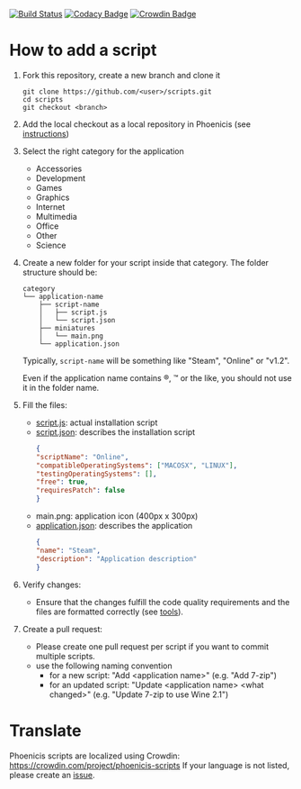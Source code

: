 [![Build Status](https://travis-ci.com/PhoenicisOrg/scripts.svg?branch=master)](https://travis-ci.com/PhoenicisOrg/scripts)
[![Codacy Badge](https://api.codacy.com/project/badge/Grade/ff0c41daa31549e4a9bb3998ca0c87ae)](https://www.codacy.com/app/PhoenicisOrg/scripts?utm_source=github.com&amp;utm_medium=referral&amp;utm_content=PhoenicisOrg/scripts&amp;utm_campaign=Badge_Grade)
[![Crowdin Badge](https://d322cqt584bo4o.cloudfront.net/phoenicis-scripts/localized.svg)](https://crowdin.com/project/phoenicis-scripts)

# How to add a script
1. Fork this repository, create a new branch and clone it 
    ```
    git clone https://github.com/<user>/scripts.git
    cd scripts
    git checkout <branch>
    ```

2. Add the local checkout as a local repository in Phoenicis (see [instructions](https://phoenicisorg.github.io/phoenicis/Users/repository/#local-directory))

3. Select the right category for the application
    * Accessories
    * Development
    * Games
    * Graphics
    * Internet
    * Multimedia
    * Office
    * Other
    * Science
  
4. Create a new folder for your script inside that category. The folder structure should be:
    ```
    category
    └── application-name
        ├── script-name
        │   ├── script.js
        │   └── script.json
        ├── miniatures
        │   └── main.png
        └── application.json
    ```

    Typically, `script-name` will be something like "Steam", "Online" or "v1.2".
    
    Even if the application name contains ®, ™ or the like, you should not use it in the folder name.

5. Fill the files:
    * [script.js](https://phoenicisorg.github.io/scripts/Develop/script-js/): actual installation script
    * [script.json](https://phoenicisorg.github.io/scripts/Develop/script-json/): describes the installation script
        ```json
        {
		"scriptName": "Online",
		"compatibleOperatingSystems": ["MACOSX", "LINUX"],
		"testingOperatingSystems": [],
		"free": true,
		"requiresPatch": false
        }
        ```
    * main.png: application icon (400px x 300px)
    * [application.json](https://phoenicisorg.github.io/scripts/Develop/application-json/): describes the application
        ```json
        {
 		"name":	"Steam",
		"description": "Application description"
        }
        ```
  
6. Verify changes:
    * Ensure that the changes fulfill the code quality requirements and the files are formatted correctly (see [tools](https://phoenicisorg.github.io/scripts/General/tools/)).
  
7. Create a pull request:
    * Please create one pull request per script if you want to commit multiple scripts.
    * use the following naming convention  
        * for a new script: "Add \<application name\>" (e.g. "Add 7-zip")
        * for an updated script: "Update \<application name\> \<what changed\>" (e.g. "Update 7-zip to use Wine 2.1")

# Translate
Phoenicis scripts are localized using Crowdin: https://crowdin.com/project/phoenicis-scripts
If your language is not listed, please create an [issue](https://github.com/PhoenicisOrg/scripts/issues).
